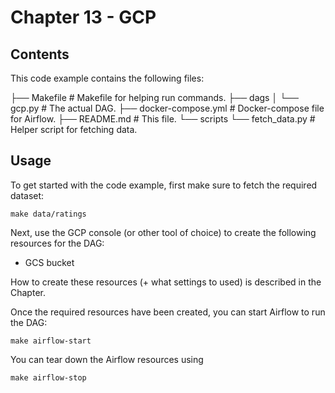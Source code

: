 # Chapter 13 - GCP

## Contents

This code example contains the following files:

├── Makefile            # Makefile for helping run commands.
├── dags
│   └── gcp.py          # The actual DAG.
├── docker-compose.yml  # Docker-compose file for Airflow.
├── README.md           # This file.
└── scripts
    └── fetch_data.py   # Helper script for fetching data.

## Usage

To get started with the code example, first make sure to fetch the required dataset:

    make data/ratings

Next, use the GCP console (or other tool of choice) to create the following resources for the DAG:

* GCS bucket

How to create these resources (+ what settings to used) is described in the Chapter.

Once the required resources have been created, you can start Airflow to run the DAG:

    make airflow-start

You can tear down the Airflow resources using

    make airflow-stop
